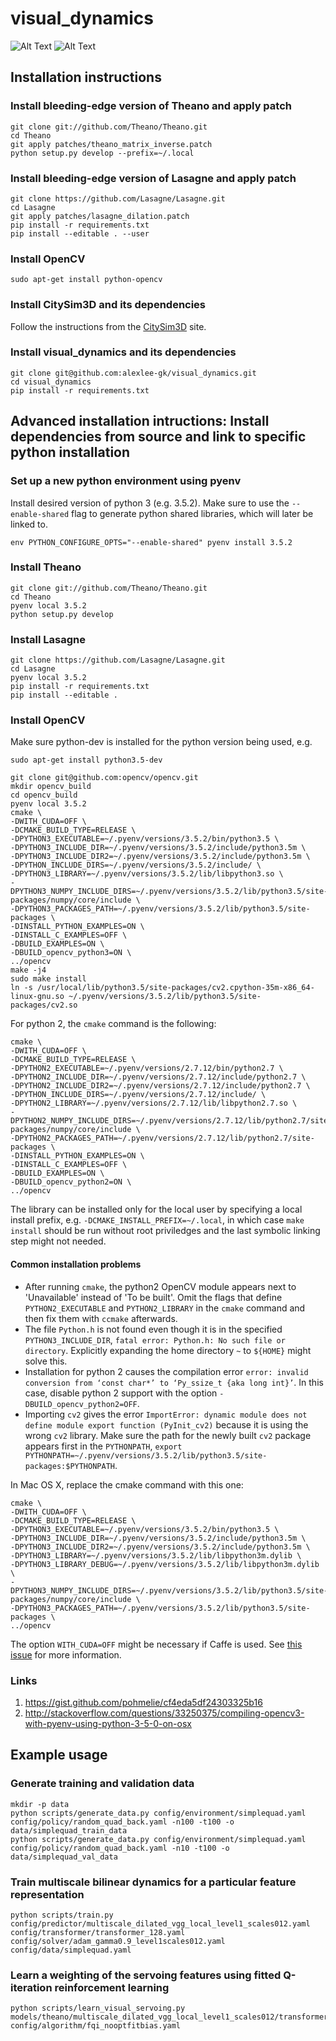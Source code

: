 # visual_dynamics

![Alt Text](http://rll.berkeley.edu/citysim3d/fqi_local_level4_test.gif)
![Alt Text](http://rll.berkeley.edu/citysim3d/fqi_local_level4_novel_test.gif)

## Installation instructions

### Install bleeding-edge version of Theano and apply patch
```
git clone git://github.com/Theano/Theano.git
cd Theano
git apply patches/theano_matrix_inverse.patch
python setup.py develop --prefix=~/.local
```

### Install bleeding-edge version of Lasagne and apply patch
```
git clone https://github.com/Lasagne/Lasagne.git
cd Lasagne
git apply patches/lasagne_dilation.patch
pip install -r requirements.txt
pip install --editable . --user
```

### Install OpenCV
```
sudo apt-get install python-opencv
```

### Install CitySim3D and its dependencies
Follow the instructions from the [CitySim3D](https://github.com/alexlee-gk/citysim3d) site.

### Install visual_dynamics and its dependencies
```
git clone git@github.com:alexlee-gk/visual_dynamics.git
cd visual_dynamics
pip install -r requirements.txt
```

## Advanced installation intructions: Install dependencies from source and link to specific python installation

### Set up a new python environment using pyenv

Install desired version of python 3 (e.g. 3.5.2). Make sure to use the `--enable-shared` flag to generate python shared libraries, which will later be linked to.
```
env PYTHON_CONFIGURE_OPTS="--enable-shared" pyenv install 3.5.2
```

### Install Theano
```
git clone git://github.com/Theano/Theano.git
cd Theano
pyenv local 3.5.2
python setup.py develop
```

### Install Lasagne
```
git clone https://github.com/Lasagne/Lasagne.git
cd Lasagne
pyenv local 3.5.2
pip install -r requirements.txt
pip install --editable .
```

### Install OpenCV
Make sure python-dev is installed for the python version being used, e.g.
```
sudo apt-get install python3.5-dev
```
```
git clone git@github.com:opencv/opencv.git
mkdir opencv_build
cd opencv_build
pyenv local 3.5.2
cmake \
-DWITH_CUDA=OFF \
-DCMAKE_BUILD_TYPE=RELEASE \
-DPYTHON3_EXECUTABLE=~/.pyenv/versions/3.5.2/bin/python3.5 \
-DPYTHON3_INCLUDE_DIR=~/.pyenv/versions/3.5.2/include/python3.5m \
-DPYTHON3_INCLUDE_DIR2=~/.pyenv/versions/3.5.2/include/python3.5m \
-DPYTHON_INCLUDE_DIRS=~/.pyenv/versions/3.5.2/include/ \
-DPYTHON3_LIBRARY=~/.pyenv/versions/3.5.2/lib/libpython3.so \
-DPYTHON3_NUMPY_INCLUDE_DIRS=~/.pyenv/versions/3.5.2/lib/python3.5/site-packages/numpy/core/include \
-DPYTHON3_PACKAGES_PATH=~/.pyenv/versions/3.5.2/lib/python3.5/site-packages \
-DINSTALL_PYTHON_EXAMPLES=ON \
-DINSTALL_C_EXAMPLES=OFF \
-DBUILD_EXAMPLES=ON \
-DBUILD_opencv_python3=ON \
../opencv
make -j4
sudo make install
ln -s /usr/local/lib/python3.5/site-packages/cv2.cpython-35m-x86_64-linux-gnu.so ~/.pyenv/versions/3.5.2/lib/python3.5/site-packages/cv2.so
```
For python 2, the `cmake` command is the following:
```
cmake \
-DWITH_CUDA=OFF \
-DCMAKE_BUILD_TYPE=RELEASE \
-DPYTHON2_EXECUTABLE=~/.pyenv/versions/2.7.12/bin/python2.7 \
-DPYTHON2_INCLUDE_DIR=~/.pyenv/versions/2.7.12/include/python2.7 \
-DPYTHON2_INCLUDE_DIR2=~/.pyenv/versions/2.7.12/include/python2.7 \
-DPYTHON_INCLUDE_DIRS=~/.pyenv/versions/2.7.12/include/ \
-DPYTHON2_LIBRARY=~/.pyenv/versions/2.7.12/lib/libpython2.7.so \
-DPYTHON2_NUMPY_INCLUDE_DIRS=~/.pyenv/versions/2.7.12/lib/python2.7/site-packages/numpy/core/include \
-DPYTHON2_PACKAGES_PATH=~/.pyenv/versions/2.7.12/lib/python2.7/site-packages \
-DINSTALL_PYTHON_EXAMPLES=ON \
-DINSTALL_C_EXAMPLES=OFF \
-DBUILD_EXAMPLES=ON \
-DBUILD_opencv_python2=ON \
../opencv
```

The library can be installed only for the local user by specifying a local install prefix, e.g. `-DCMAKE_INSTALL_PREFIX=~/.local`, in which case `make install` should be run without root priviledges and the last symbolic linking step might not needed.

#### Common installation problems
-  After running `cmake`, the python2 OpenCV module appears next to 'Unavailable' instead of 'To be built'. Omit the flags that define `PYTHON2_EXECUTABLE` and `PYTHON2_LIBRARY` in the `cmake` command and then fix them with `ccmake` afterwards.
- The file `Python.h` is not found even though it is in the specified `PYTHON3_INCLUDE_DIR`, `fatal error: Python.h: No such file or directory`. Explicitly expanding the home  directory `~` to `${HOME}` might solve this.
- Installation for python 2 causes the compilation error `error: invalid conversion from ‘const char*’ to ‘Py_ssize_t {aka long int}’`. In this case, disable python 2 support with the option `-DBUILD_opencv_python2=OFF`.
- Importing `cv2` gives the error `ImportError: dynamic module does not define module export function (PyInit_cv2)` because it is using the wrong `cv2` library. Make sure the path for the newly built `cv2` package appears first in the `PYTHONPATH`, `export PYTHONPATH=~/.pyenv/versions/3.5.2/lib/python3.5/site-packages:$PYTHONPATH`.

In Mac OS X, replace the cmake command with this one:
```
cmake \
-DWITH_CUDA=OFF \
-DCMAKE_BUILD_TYPE=RELEASE \
-DPYTHON3_EXECUTABLE=~/.pyenv/versions/3.5.2/bin/python3.5 \
-DPYTHON3_INCLUDE_DIR=~/.pyenv/versions/3.5.2/include/python3.5m \
-DPYTHON3_INCLUDE_DIR2=~/.pyenv/versions/3.5.2/include/python3.5m \
-DPYTHON3_LIBRARY=~/.pyenv/versions/3.5.2/lib/libpython3m.dylib \
-DPYTHON3_LIBRARY_DEBUG=~/.pyenv/versions/3.5.2/lib/libpython3m.dylib \
-DPYTHON3_NUMPY_INCLUDE_DIRS=~/.pyenv/versions/3.5.2/lib/python3.5/site-packages/numpy/core/include \
-DPYTHON3_PACKAGES_PATH=~/.pyenv/versions/3.5.2/lib/python3.5/site-packages \
../opencv
```
The option `WITH_CUDA=OFF` might be necessary if Caffe is used. See [this issue](https://github.com/BVLC/caffe/issues/2256) for more information.

### Links
1. https://gist.github.com/pohmelie/cf4eda5df24303325b16
2. http://stackoverflow.com/questions/33250375/compiling-opencv3-with-pyenv-using-python-3-5-0-on-osx


## Example usage

### Generate training and validation data
```
mkdir -p data
python scripts/generate_data.py config/environment/simplequad.yaml config/policy/random_quad_back.yaml -n100 -t100 -o data/simplequad_train_data
python scripts/generate_data.py config/environment/simplequad.yaml config/policy/random_quad_back.yaml -n10 -t100 -o data/simplequad_val_data
```

### Train multiscale bilinear dynamics for a particular feature representation
```
python scripts/train.py config/predictor/multiscale_dilated_vgg_local_level1_scales012.yaml config/transformer/transformer_128.yaml config/solver/adam_gamma0.9_level1scales012.yaml config/data/simplequad.yaml
```

### Learn a weighting of the servoing features using fitted Q-iteration reinforcement learning
```
python scripts/learn_visual_servoing.py models/theano/multiscale_dilated_vgg_local_level1_scales012/transformer_128/adam_gamma0.9_level1scales012/simplequad/_iter_10000_model.yaml config/algorithm/fqi_nooptfitbias.yaml
```
